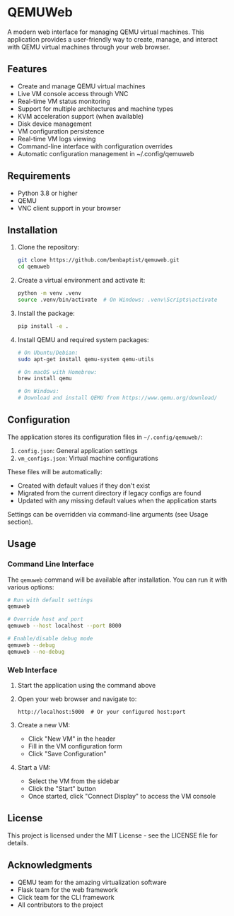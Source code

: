 # QEMUWeb

A modern web interface for managing QEMU virtual machines. This application provides a user-friendly way to create, manage, and interact with QEMU virtual machines through your web browser.

## Features

- Create and manage QEMU virtual machines
- Live VM console access through VNC
- Real-time VM status monitoring
- Support for multiple architectures and machine types
- KVM acceleration support (when available)
- Disk device management
- VM configuration persistence
- Real-time VM logs viewing
- Command-line interface with configuration overrides
- Automatic configuration management in ~/.config/qemuweb

## Requirements

- Python 3.8 or higher
- QEMU
- VNC client support in your browser

## Installation

1. Clone the repository:
   ```bash
   git clone https://github.com/benbaptist/qemuweb.git
   cd qemuweb
   ```

2. Create a virtual environment and activate it:
   ```bash
   python -m venv .venv
   source .venv/bin/activate  # On Windows: .venv\Scripts\activate
   ```

3. Install the package:
   ```bash
   pip install -e .
   ```

4. Install QEMU and required system packages:
   ```bash
   # On Ubuntu/Debian:
   sudo apt-get install qemu-system qemu-utils

   # On macOS with Homebrew:
   brew install qemu

   # On Windows:
   # Download and install QEMU from https://www.qemu.org/download/
   ```

## Configuration

The application stores its configuration files in `~/.config/qemuweb/`:

1. `config.json`: General application settings
2. `vm_configs.json`: Virtual machine configurations

These files will be automatically:
- Created with default values if they don't exist
- Migrated from the current directory if legacy configs are found
- Updated with any missing default values when the application starts

Settings can be overridden via command-line arguments (see Usage section).

## Usage

### Command Line Interface

The `qemuweb` command will be available after installation. You can run it with various options:

```bash
# Run with default settings
qemuweb

# Override host and port
qemuweb --host localhost --port 8000

# Enable/disable debug mode
qemuweb --debug
qemuweb --no-debug
```

### Web Interface

1. Start the application using the command above

2. Open your web browser and navigate to:
   ```
   http://localhost:5000  # Or your configured host:port
   ```

3. Create a new VM:
   - Click "New VM" in the header
   - Fill in the VM configuration form
   - Click "Save Configuration"

4. Start a VM:
   - Select the VM from the sidebar
   - Click the "Start" button
   - Once started, click "Connect Display" to access the VM console

## License

This project is licensed under the MIT License - see the LICENSE file for details.

## Acknowledgments

- QEMU team for the amazing virtualization software
- Flask team for the web framework
- Click team for the CLI framework
- All contributors to the project
  